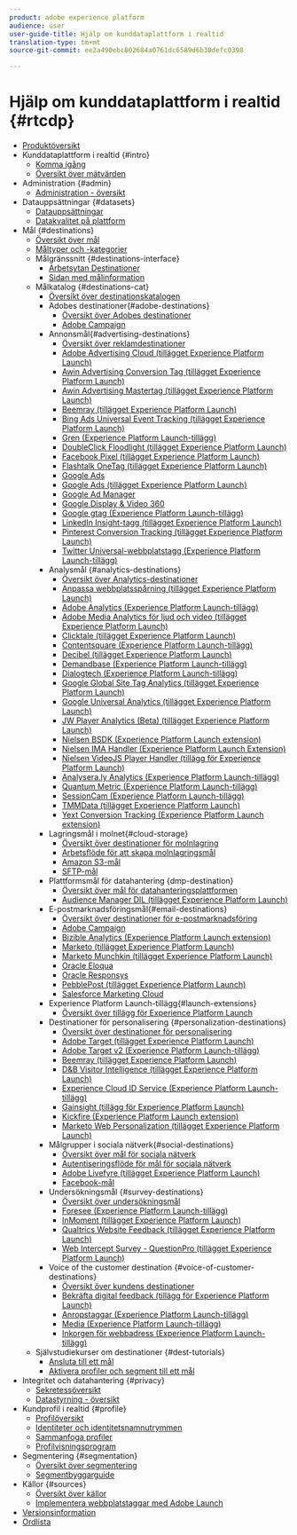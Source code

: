```yaml
---
product: adobe experience platform
audience: user
user-guide-title: Hjälp om kunddataplattform i realtid
translation-type: tm+mt
source-git-commit: ee2a490ebc802684a0761dc6589d6b30defc0398

---
```



# Hjälp om kunddataplattform i realtid {#rtcdp}

* [Produktöversikt](overview.md)
* Kunddataplattform i realtid {#intro}
   * [Komma igång](get-started.md)
   * [Översikt över mätvärden](home-page-dashboards.md)
* Administration {#admin}
   * [Administration - översikt](administration/admin-overview.md)
* Datauppsättningar {#datasets}
   * [Datauppsättningar](datasets/dataset.md)
   * [Datakvalitet på plattform](datasets/data-quality.md)
* Mål {#destinations}
   * [Översikt över mål](destinations/destinations-overview.md)
   * [Måltyper och -kategorier](/help/rtcdp/destinations/destination-types.md)
   * Målgränssnitt {#destinations-interface}
      * [Arbetsytan Destinationer](destinations/destinations-workspace.md)
      * [Sidan med målinformation](destinations/destination-details-page.md)
   * Målkatalog {#destinations-cat}
      * [Översikt över destinationskatalogen](destinations/destinations-catalog.md)
      * Adobes destinationer{#adobe-destinations}
         * [Översikt över Adobes destinationer](destinations/adobe-destinations.md)
         * [Adobe Campaign](destinations/adobe-campaign-destination.md)
      * Annonsmål{#advertising-destinations}
         * [Översikt över reklamdestinationer](destinations/advertising-destinations.md)
         * [Adobe Advertising Cloud (tillägget Experience Platform Launch)](/help/rtcdp/destinations/adobe-advertising-cloud-extension.md)
         * [Awin Advertising Conversion Tag (tillägget Experience Platform Launch)](/help/rtcdp/destinations/awin-conversiontag-extension.md)
         * [Awin Advertising Mastertag (tillägget Experience Platform Launch)](/help/rtcdp/destinations/awin-mastertag-extension.md)
         * [Beemray (tillägget Experience Platform Launch)](/help/rtcdp/destinations/beemray-extension.md)
         * [Bing Ads Universal Event Tracking (tillägget Experience Platform Launch)](/help/rtcdp/destinations/bing-ads-extension.md)
         * [Gren (Experience Platform Launch-tillägg)](/help/rtcdp/destinations/branch-extension.md)
         * [DoubleClick Floodlight (tillägget Experience Platform Launch)](/help/rtcdp/destinations/doubleclick-floodlight-extension.md)
         * [Facebook Pixel (tillägget Experience Platform Launch)](/help/rtcdp/destinations/facebook-pixel-extension.md)
         * [Flashtalk OneTag (tillägget Experience Platform Launch)](/help/rtcdp/destinations/flashtalking-extension.md)
         * [Google Ads](/help/rtcdp/destinations/google-ads-destination.md)
         * [Google Ads (tillägget Experience Platform Launch)](/help/rtcdp/destinations/google-ads-extension.md)
         * [Google Ad Manager](/help/rtcdp/destinations/google-ad-manager-destination.md)
         * [Google Display &amp; Video 360](/help/rtcdp/destinations/google-dv360-destination.md)
         * [Google gtag (Experience Platform Launch-tillägg)](/help/rtcdp/destinations/gtag-advertising-extension.md)
         * [LinkedIn Insight-tagg (tillägget Experience Platform Launch)](/help/rtcdp/destinations/linkedin-extension.md)
         * [Pinterest Conversion Tracking (tillägget Experience Platform Launch)](destinations/pinterest-extension.md)
         * [Twitter Universal-webbplatstagg (Experience Platform Launch-tillägg)](destinations/twitter-uwt-extension.md)
      * Analysmål {#analytics-destinations}
         * [Översikt över Analytics-destinationer](destinations/analytics-destinations.md)
         * [Anpassa webbplatsspårning (tillägget Experience Platform Launch)](/help/rtcdp/destinations/adform-extension.md)
         * [Adobe Analytics (Experience Platform Launch-tillägg)](/help/rtcdp/destinations/adobe-analytics-extension.md)
         * [Adobe Media Analytics för ljud och video (tillägget Experience Platform Launch)](/help/rtcdp/destinations/adobe-video-analytics-extension.md)
         * [Clicktale (tillägget Experience Platform Launch)](/help/rtcdp/destinations/clicktale-extension.md)
         * [Contentsquare (Experience Platform Launch-tillägg)](/help/rtcdp/destinations/contentsquare-extension.md)
         * [Decibel (tillägget Experience Platform Launch)](/help/rtcdp/destinations/decibel-extension.md)
         * [Demandbase (Experience Platform Launch-tillägg)](/help/rtcdp/destinations/demandbase-extension.md)
         * [Dialogtech (Experience Platform Launch-tillägg)](/help/rtcdp/destinations/dialogtech-extension.md)
         * [Google Global Site Tag Analytics (tillägget Experience Platform Launch)](/help/rtcdp/destinations/gtag-analytics-extension.md)
         * [Google Universal Analytics (tillägget Experience Platform Launch)](/help/rtcdp/destinations/google-universal-analytics-extension.md)
         * [JW Player Analytics (Beta) (tillägget Experience Platform Launch)](/help/rtcdp/destinations/jw-player-analytics-extension.md)
         * [Nielsen BSDK (Experience Platform Launch extension)](destinations/nielsen-bsdk-extension.md)
         * [Nielsen IMA Handler (Experience Platform Launch Extension)](destinations/nielsen-ima-extension.md)
         * [Nielsen VideoJS Player Handler (tillägg för Experience Platform Launch)](destinations/nielsen-videojs-extension.md)
         * [Analysera.ly Analytics (Experience Platform Launch-tillägg)](destinations/parsely-extension.md)
         * [Quantum Metric (Experience Platform Launch-tillägg)](destinations/quantum-metric-extension.md)
         * [SessionCam (Experience Platform Launch-tillägg)](destinations/sessioncam-extension.md)
         * [TMMData (tillägget Experience Platform Launch)](destinations/tmmdata-extension.md)
         * [Yext Conversion Tracking (Experience Platform Launch extension)](destinations/yext-extension.md)
      * Lagringsmål i molnet{#cloud-storage}
         * [Översikt över destinationer för molnlagring](destinations/cloud-storage-destinations.md)
         * [Arbetsflöde för att skapa molnlagringsmål](/help/rtcdp/destinations/cloud-storage-destinations-workflow.md)
         * [Amazon S3-mål](destinations/amazon-s3-destination.md)
         * [SFTP-mål](destinations/sftp-destination.md)
      * Plattformsmål för datahantering {dmp-destination}
         * [Översikt över mål för datahanteringsplattformen](destinations/dmp-destinations.md)
         * [Audience Manager DIL (tillägget Experience Platform Launch)](/help/rtcdp/destinations/aam-dil-extension.md)
      * E-postmarknadsföringsmål{#email-destinations}
         * [Översikt över destinationer för e-postmarknadsföring](destinations/email-marketing-destinations.md)
         * [Adobe Campaign](destinations/adobe-campaign-destination.md)
         * [Bizible Analytics (Experience Platform Launch extension)](/help/rtcdp/destinations/bizible-extension.md)
         * [Marketo (tillägget Experience Platform Launch)](destinations/marketo-extension.md)
         * [Marketo Munchkin (tillägget Experience Platform Launch)](destinations/marketo-munchkin-extension.md)
         * [Oracle Eloqua](destinations/oracle-eloqua-destination.md)
         * [Oracle Responsys](destinations/oracle-responsys-destination.md)
         * [PebblePost (tillägget Experience Platform Launch)](destinations/pebblepost-extension.md)
         * [Salesforce Marketing Cloud](destinations/salesforce-marketing-cloud-destination.md)
      * Experience Platform Launch-tillägg{#launch-extensions}
         * [Översikt över tillägg för Experience Platform Launch](/help/rtcdp/destinations/experience-platform-launch-extensions.md)
      * Destinationer för personalisering {#personalization-destinations}
         * [Översikt över destinationer för personalisering](/help/rtcdp/destinations/personalization-destinations.md)
         * [Adobe Target (tillägget Experience Platform Launch)](/help/rtcdp/destinations/adobe-target-extension.md)
         * [Adobe Target v2 (Experience Platform Launch-tillägg)](/help/rtcdp/destinations/adobe-target-v2-extension.md)
         * [Beemray (tillägget Experience Platform Launch)](/help/rtcdp/destinations/beemray-extension.md)
         * [D&amp;B Visitor Intelligence (tillägget Experience Platform Launch)](/help/rtcdp/destinations/dnb-extension.md)
         * [Experience Cloud ID Service (Experience Platform Launch-tillägg)](/help/rtcdp/destinations/adobe-ecid-extension.md)
         * [Gainsight (tillägg för Experience Platform Launch)](/help/rtcdp/destinations/gainsight-extension.md)
         * [Kickfire (Experience Platform Launch extension)](/help/rtcdp/destinations/kickfire-extension.md)
         * [Marketo Web Personalization (tillägget Experience Platform Launch)](destinations/marketo-web-personalization-extension.md)
      * Målgrupper i sociala nätverk{#social-destinations}
         * [Översikt över mål för sociala nätverk](/help/rtcdp/destinations/social-network-destinations.md)
         * [Autentiseringsflöde för mål för sociala nätverk](/help/rtcdp/destinations/social-network-destinations-workflow.md)
         * [Adobe Livefyre (tillägget Experience Platform Launch)](/help/rtcdp/destinations/adobe-livefyre-extension.md)
         * [Facebook-mål](/help/rtcdp/destinations/facebook-destination.md)
      * Undersökningsmål {#survey-destinations}
         * [Översikt över undersökningsmål](/help/rtcdp/destinations/survey-destinations.md)
         * [Foresee (Experience Platform Launch-tillägg)](/help/rtcdp/destinations/foresee-extension.md)
         * [InMoment (tillägget Experience Platform Launch)](/help/rtcdp/destinations/inmoment-extension.md)
         * [Qualtrics Website Feedback (tillägget Experience Platform Launch)](destinations/qualtrics-extension.md)
         * [Web Intercept Survey - QuestionPro (tillägget Experience Platform Launch)](/help/rtcdp/destinations/web-intercept-surveys-extension.md)
      * Voice of the customer destination {#voice-of-customer-destinations}
         * [Översikt över kundens destinationer](/help/rtcdp/destinations/voice-of-customer-destinations.md)
         * [Bekräfta digital feedback (tillägg för Experience Platform Launch)](/help/rtcdp/destinations/confirmit-digital-feedback-extension.md)
         * [Anropstaggar (Experience Platform Launch-tillägg)](/help/rtcdp/destinations/invoca-extension.md)
         * [Media (Experience Platform Launch-tillägg)](destinations/medallia-extension.md)
         * [Inkorgen för webbadress (Experience Platform Launch-tillägg)](destinations/talkurl-extension.md)
   * Självstudiekurser om destinationer {#dest-tutorials}
      * [Ansluta till ett mål](/help/rtcdp/destinations/connect-destination.md)
      * [Aktivera profiler och segment till ett mål](destinations/activate-destinations.md)
* Integritet och datahantering {#privacy}
   * [Sekretessöversikt](privacy/privacy-overview.md)
   * [Datastyrning - översikt](privacy/data-governance-overview.md)
* Kundprofil i realtid {#profile}
   * [Profilöversikt](profile/profile-overview.md)
   * [Identiteter och identitetsnamnutrymmen](profile/identities-overview.md)
   * [Sammanfoga profiler](profile/merge-policies.md)
   * [Profilvisningsprogram](profile/profile-viewer.md)
* Segmentering {#segmentation}
   * [Översikt över segmentering](segmentation/segmentation-overview.md)
   * [Segmentbyggarguide](segmentation/segment-builder-guide.md)
* Källor {#sources}
   * [Översikt över källor](sources/sources-overview.md)
   * [Implementera webbplatstaggar med Adobe Launch](sources/launch.md)
* [Versionsinformation](https://www.adobe.com/go/platform-release-notes-en)
* [Ordlista](https://www.adobe.com/go/platform-glossary-en)